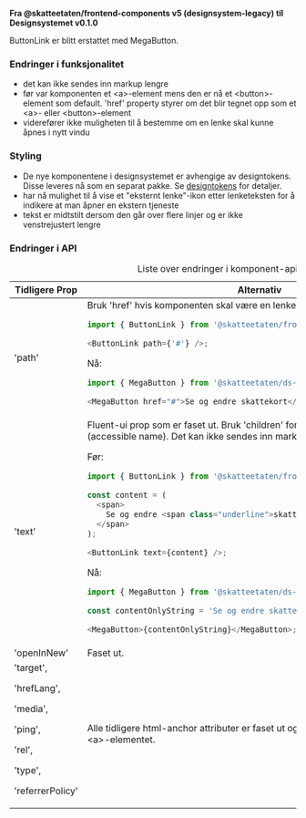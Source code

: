 **Fra @skatteetaten/frontend-components v5 (designsystem-legacy) til Designsystemet v0.1.0**

ButtonLink er blitt erstattet med MegaButton.

### Endringer i funksjonalitet

- det kan ikke sendes inn markup lengre
- før var komponenten et &lt;a&gt;-element mens den er nå et &lt;button&gt;-element som default. 'href' property styrer om det blir tegnet opp som et &lt;a&gt;- eller &lt;button&gt;-element
- viderefører ikke muligheten til å bestemme om en lenke skal kunne åpnes i nytt vindu

### Styling

- De nye komponentene i designsystemet er avhengige av designtokens. Disse leveres nå som en separat pakke. Se [designtokens](#section-designtokens-deprecated) for detaljer.
- har nå mulighet til å vise et "eksternt lenke"-ikon etter lenketeksten for å indikere at man åpner en ekstern tjeneste
- tekst er midtstilt dersom den går over flere linjer og er ikke venstrejustert lengre

### Endringer i API

<div className="migration-tabell">
<table>
<caption>Liste over endringer i komponent-api'et</caption>
<thead><tr><th>Tidligere Prop</th><th>Alternativ</th></tr></thead>
<tbody>
<tr>
<td>'path'</td>
<td>
Bruk 'href' hvis komponenten skal være en lenke.
Før:

```javascript static
import { ButtonLink } from '@skatteetaten/frontend-components/ButtonLink';

<ButtonLink path={'#'} />;
```

Nå:

```js static
import { MegaButton } from '@skatteetaten/ds-buttons';

<MegaButton href="#">Se og endre skattekort</MegaButton>;
```

</td>
</tr>

<tr>
<td>'text'</td>
<td>
Fluent-ui prop som er faset ut. Bruk 'children' for å gi komponenten en tekst (accessible name). Det kan ikke sendes inn markup lengre.

Før:

```javascript static
import { ButtonLink } from '@skatteetaten/frontend-components/ButtonLink';

const content = (
  <span>
    Se og endre <span class="underline">skattekort</span>
  </span>
);

<ButtonLink text={content} />;
```

Nå:

```js static
import { MegaButton } from '@skatteetaten/ds-buttons';

const contentOnlyString = 'Se og endre skattekort';

<MegaButton>{contentOnlyString}</MegaButton>;
```

</td>
</tr>

<tr>
<td>'openInNew'</td>
<td>
Faset ut.
</td>
</tr>

<tr>
<td>'target',

'hrefLang',

'media',

'ping',

'rel',

'type',

'referrerPolicy'</td>

<td>
Alle tidligere html-anchor attributer er faset ut og sendes dermed ikke videre til &lt;a&gt;-elementet.
</td>
</tr>
</tbody>
</table>
</div>
